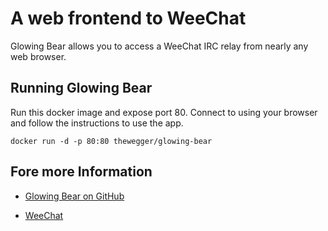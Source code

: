 # A web frontend to WeeChat
Glowing Bear allows you to access a WeeChat IRC relay from nearly any web browser.

## Running Glowing Bear
Run this docker image and expose port 80. Connect to using your browser and follow the instructions to use the app.

```
docker run -d -p 80:80 thewegger/glowing-bear
```

## Fore more Information
- [Glowing Bear on GitHub](https://github.com/glowing-bear/glowing-bear)

- [WeeChat](https://weechat.org/)
